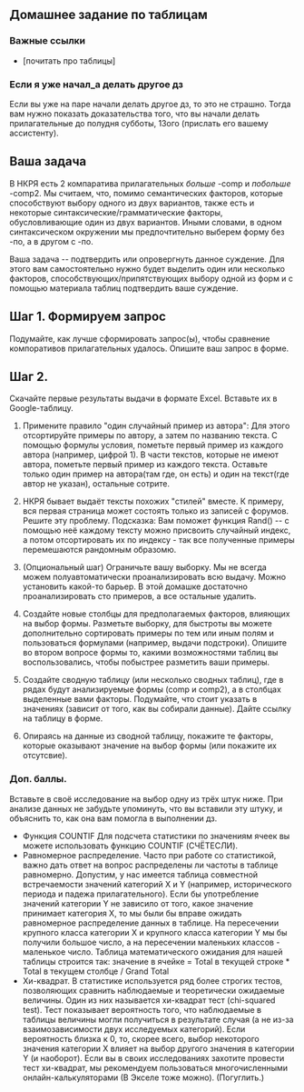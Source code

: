 ## Домашнее задание по таблицам

### Важные ссылки  
* [почитать про таблицы]

### Если я уже начал_а делать другое дз
Если вы уже на паре начали делать другое дз, то это не страшно. Тогда вам нужно показать доказательства того, что вы начали делать прилагательные до полудня субботы, 13ого (прислать его вашему ассистенту).



## Ваша задача

В НКРЯ есть 2 компаратива прилагательных *больше* -comp и *побольше* -comp2. Мы считаем, что, помимо семантических факторов, которые способствуют выбору одного из двух вариантов, также есть и некоторые синтаксические/грамматические факторы, обусловливающие один из двух вариантов. Иными словами, в одном синтаксическом окружении мы предпочтительно выберем форму без -по, а в другом с -по. 

Ваша задача -- подтвердить или опровергнуть данное суждение. Для этого вам самостоятельно нужно будет выделить один или несколько факторов, способствующих/припятствующих выбору одной из форм и с помощью материала таблиц подтвердить ваше суждение.


## Шаг 1. Формируем запрос

Подумайте, как лучше сформировать запрос(ы), чтобы сравнение компоративов прилагательных удалось. Опишите ваш запрос в форме.

## Шаг 2. 


Скачайте первые результаты выдачи в формате Excel. Вставьте их в Google-таблицу.

1. Примените правило "один случайный пример из автора":
Для этого отсортируйте примеры по автору, а затем по названию текста. С помощью формулы условия, пометьте первый пример из каждого автора (например, цифрой 1). В части текстов, которые не имеют автора, пометьте первый пример из каждого текста. Оставьте только один пример на автора(там где, он есть) и один на текст(где автор не указан), остальные сотрите.

2. НКРЯ бывает выдаёт тексты похожих "стилей" вместе. К примеру, вся первая страница может состоять только из записей с форумов. Решите эту проблему.
Подсказка: Вам поможет функция Rand() -- с помощью неё каждому тексту можно присвоить случайный индекс, а потом отсортировать их по индексу - так все полученные примеры перемешаются рандомным образомю.

3. (Опциональный шаг) Ограничьте вашу выборку. 
Мы не всегда можем полуавтоматически проанализировать всю выдачу. Можно установить какой-то барьер. В этой домашке достаточно проанализировать сто примеров, а все остальные удалить.

4. Создайте новые столбцы для предполагаемых факторов, влияющих на выбор формы. Разметьте выборку, для быстроты вы можете дополнительно сортировать примеры по тем или иным полям и пользоваться формулами (например, выдачи подстроки). Опишите во втором вопросе формы то, какими возможностями таблиц вы воспользовались, чтобы побыстрее разметить ваши примеры.

5. Создайте сводную таблицу (или несколько сводных таблиц), где в рядах будут анализируемые формы (comp и comp2), а в столбцах выделенные вами факторы. Подумайте, что стоит указать в значениях (зависит от того, как вы собирали данные). Дайте ссылку на таблицу в форме.

6. Опираясь на данные из сводной таблицу, покажите те факторы, которые оказывают значение на выбор формы (или покажите их отсутсвие).


### Доп. баллы.
Вставьте в своё исследование на выбор одну из трёх штук ниже. При анализе данных не забудьте упоминуть, что вы вставили эту штуку, и объяснить то, как она вам помогла в выполнении дз.


* Функция COUNTIF Для подсчета статистики по значениям ячеек вы можете использовать функцию COUNTIF (СЧЁТЕСЛИ).
* Равномерное распределение. Часто при работе со статистикой, важно дать ответ на вопрос распределены ли частоты в таблице равномерно. Допустим, у нас имеется таблица совместной встречаемости значений категорий X и Y (например, исторического периода и падежа прилагательного). Если бы употребление значений категории Y не зависило от того, какое значение принимает категория X, то мы были бы вправе ожидать равномерное распределение данных в таблице. На пересечении крупного класса категории X и крупного класса категории Y мы бы получили большое число, а на пересечении маленьких классов - маленькое число. Таблица математического ожидания для нашей таблицы строится так: значение в ячейке = Total в текущей строке * Total в текущем столбце / Grand Total
* Хи-квадрат. В статистике используется ряд более строгих тестов, позволяющих сравнить наблюдаемые и теоретически ожидаемые величины. Один из них называется хи-квадрат тест (chi-squared test). Тест показывает вероятность того, что наблюдаемые в таблицы величины могли получиться в результате случая (а не из-за взаимозависимости двух исследуемых категорий). Если вероятность близка к 0, то, скорее всего, выбор некоторого значения категории X влияет на выбор другого значения в категории Y (и наоборот). Если вы в своих исследованиях захотите провести тест хи-квадрат, мы рекомендуем пользоваться многочисленными онлайн-калькуляторами (В Экселе тоже можно). (Погуглить.)

